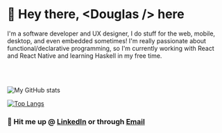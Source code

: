 
# 👋 Hey there, \<Douglas /\> here

 I'm a software developer and UX designer, I do stuff for the web, mobile, desktop, and even embedded sometimes! I'm really passionate about functional/declarative programming, so I'm currently working with React and React Native and learning Haskell in my free time.

<br />
<br />


![My GitHub stats](https://github-readme-stats.vercel.app/api?username=douugdev&show_icons=true&theme=merko)

[![Top Langs](https://github-readme-stats.vercel.app/api/top-langs/?username=douugdev&layout=compact&hide=css,html)](https://github.com/douugdev/)

### 🤙 Hit me up @ [LinkedIn](https://www.linkedin.com/in/douugdev/) or through [Email](mailto:douugbr@gmail.com)

